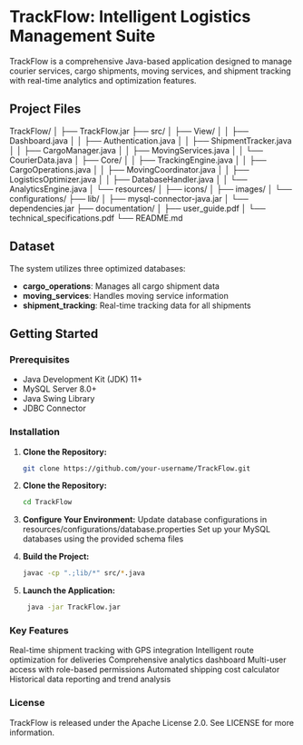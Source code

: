 # TrackFlow: Intelligent Logistics Management Suite

TrackFlow is a comprehensive Java-based application designed to manage courier services, cargo shipments, moving services, and shipment tracking with real-time analytics and optimization features.

## Project Files
TrackFlow/
│
├── TrackFlow.jar
├── src/
│ ├── View/
│ │ ├── Dashboard.java
│ │ ├── Authentication.java
│ │ ├── ShipmentTracker.java
│ │ ├── CargoManager.java
│ │ ├── MovingServices.java
│ │ └── CourierData.java
│ ├── Core/
│ │ ├── TrackingEngine.java
│ │ ├── CargoOperations.java
│ │ ├── MovingCoordinator.java
│ │ ├── LogisticsOptimizer.java
│ │ ├── DatabaseHandler.java
│ │ └── AnalyticsEngine.java
│ └── resources/
│ ├── icons/
│ ├── images/
│ └── configurations/
├── lib/
│ ├── mysql-connector-java.jar
│ └── dependencies.jar
├── documentation/
│ ├── user_guide.pdf
│ └── technical_specifications.pdf
└── README.md

## Dataset

The system utilizes three optimized databases:

- **cargo_operations**: Manages all cargo shipment data
- **moving_services**: Handles moving service information
- **shipment_tracking**: Real-time tracking data for all shipments

## Getting Started

### Prerequisites

- Java Development Kit (JDK) 11+
- MySQL Server 8.0+
- Java Swing Library
- JDBC Connector

### Installation

1. **Clone the Repository:**
   ```bash
   git clone https://github.com/your-username/TrackFlow.git

2. **Clone the Repository:**
   ```bash
   cd TrackFlow

3. **Configure Your Environment:**
  Update database configurations in resources/configurations/database.properties
  Set up your MySQL databases using the provided schema files

4. **Build the Project:**
   ```bash
   javac -cp ".;lib/*" src/*.java
   
5. **Launch the Application:**
   ```bash
    java -jar TrackFlow.jar

### Key Features
Real-time shipment tracking with GPS integration
Intelligent route optimization for deliveries
Comprehensive analytics dashboard
Multi-user access with role-based permissions
Automated shipping cost calculator
Historical data reporting and trend analysis

### License
TrackFlow is released under the Apache License 2.0. See LICENSE for more information.
